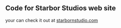 ## Code for Starbor Studios web site
your can check it out at [starbornstudio.com](https://www.starbornstudio.com/)
